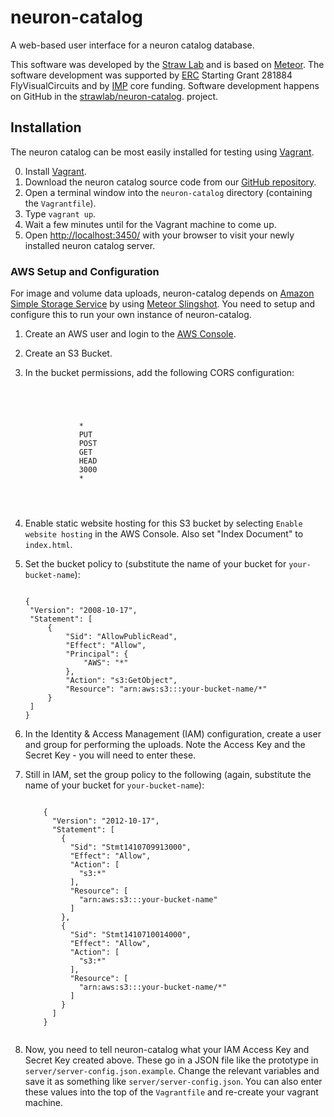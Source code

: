 # neuron-catalog

A web-based user interface for a neuron catalog database.

This software was developed by the [Straw Lab](http://strawlab.org/)
and is based on [Meteor](http://meteor.com/). The software development
was supported by [ERC](http://erc.europa.eu/) Starting Grant 281884
FlyVisualCircuits and by [IMP](http://www.imp.ac.at/) core
funding. Software development happens on GitHub in the
[strawlab/neuron-catalog](https://github.com/strawlab/neuron-catalog).
project.

## Installation

The neuron catalog can be most easily installed for testing using
[Vagrant](https://www.vagrantup.com/).

0. Install [Vagrant](https://www.vagrantup.com/).
1. Download the neuron catalog source code from our [GitHub repository](https://github.com/strawlab/neuron-catalog).
2. Open a terminal window into the `neuron-catalog` directory (containing the `Vagrantfile`).
3. Type `vagrant up`.
4. Wait a few minutes until for the Vagrant machine to come up.
5. Open [http://localhost:3450/](http://localhost:3450/) with your browser to visit your newly installed neuron catalog server.

### AWS Setup and Configuration

For image and volume data uploads, neuron-catalog depends on [Amazon
Simple Storage Service](http://aws.amazon.com/s3/) by using [Meteor
Slingshot](https://github.com/CulturalMe/meteor-slingshot). You need
to setup and configure this to run your own instance of
neuron-catalog.

1. Create an AWS user and login to the [AWS Console](https://console.aws.amazon.com/).

2. Create an S3 Bucket.

3. In the bucket permissions, add the following CORS configuration:

    <code>
       <?xml version="1.0" encoding="UTF-8"?>
       <CORSConfiguration xmlns="http://s3.amazonaws.com/doc/2006-03-01/">
           <CORSRule>
               <AllowedOrigin>*</AllowedOrigin>
               <AllowedMethod>PUT</AllowedMethod>
               <AllowedMethod>POST</AllowedMethod>
               <AllowedMethod>GET</AllowedMethod>
               <AllowedMethod>HEAD</AllowedMethod>
               <MaxAgeSeconds>3000</MaxAgeSeconds>
               <AllowedHeader>*</AllowedHeader>
           </CORSRule>
       </CORSConfiguration>
    </code>

4. Enable static website hosting for this S3 bucket by selecting
`Enable website hosting` in the AWS Console. Also set "Index Document"
to `index.html`.

5. Set the bucket policy to (substitute the name of your bucket for
`your-bucket-name`):

   <code>
   {
   	"Version": "2008-10-17",
   	"Statement": [
   		{
   			"Sid": "AllowPublicRead",
   			"Effect": "Allow",
   			"Principal": {
   				"AWS": "*"
   			},
   			"Action": "s3:GetObject",
   			"Resource": "arn:aws:s3:::your-bucket-name/*"
   		}
   	]
   }
   </code>

6. In the Identity & Access Management (IAM) configuration, create a
user and group for performing the uploads. Note the Access Key and the
Secret Key - you will need to enter these.

7. Still in IAM, set the group policy to the following (again,
substitute the name of your bucket for `your-bucket-name`):

    <code>
       {
         "Version": "2012-10-17",
         "Statement": [
           {
             "Sid": "Stmt1410709913000",
             "Effect": "Allow",
             "Action": [
               "s3:*"
             ],
             "Resource": [
               "arn:aws:s3:::your-bucket-name"
             ]
           },
           {
             "Sid": "Stmt1410710014000",
             "Effect": "Allow",
             "Action": [
               "s3:*"
             ],
             "Resource": [
               "arn:aws:s3:::your-bucket-name/*"
             ]
           }
         ]
       }
    </code>

8. Now, you need to tell neuron-catalog what your IAM Access Key and
Secret Key created above. These go in a JSON file like the prototype
in `server/server-config.json.example`. Change the relevant variables
and save it as something like `server/server-config.json`. You can
also enter these values into the top of the `Vagrantfile` and
re-create your vagrant machine.
